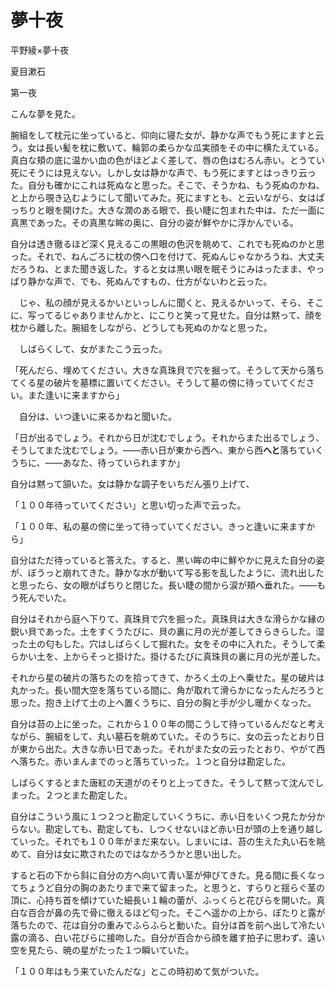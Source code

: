 # 夢十夜 #

平野綾×夢十夜

夏目漱石

第一夜

こんな夢を見た。

腕組をして枕元に坐っていると、仰向に寝た女が、静かな声でもう死にますと云う。女は長い髪を枕に敷いて、輪郭の柔らかな瓜実顔をその中に横たえている。真白な頬の底に温かい血の色がほどよく差して、唇の色はむろん赤い。とうてい死にそうには見えない。しかし女は静かな声で、もう死にますとはっきり云った。自分も確かにこれは死ぬなと思った。そこで、そうかね、もう死ぬのかね、と上から覗き込むようにして聞いてみた。死にますとも、と云いながら、女はぱっちりと眼を開けた。大きな潤のある眼で、長い睫に包まれた中は、ただ一面に真黒であった。その真黒な眸の奥に、自分の姿が鮮やかに浮かんでいる。

自分は透き徹るほど深く見えるこの黒眼の色沢を眺めて、これでも死ぬのかと思った。それで、ねんごろに枕の傍へ口を付けて、死ぬんじゃなかろうね、大丈夫だろうね、とまた聞き返した。すると女は黒い眼を眠そうにみはったまま、やっぱり静かな声で、でも、死ぬんですもの、仕方がないわと云った。

　じゃ、私の顔が見えるかいといっしんに聞くと、見えるかいって、そら、そこに、写ってるじゃありませんかと、にこりと笑って見せた。自分は黙って、顔を枕から離した。腕組をしながら、どうしても死ぬのかなと思った。

　しばらくして、女がまたこう云った。

「死んだら、埋めてください。大きな真珠貝で穴を掘って。そうして天から落ちてくる星の破片を墓標に置いてください。そうして墓の傍に待っていてください。また逢いに来ますから」

　自分は、いつ逢いに来るかねと聞いた。

「日が出るでしょう。それから日が沈むでしょう。それからまた出るでしょう、そうしてまた沈むでしょう。――赤い日が東から西へ、東から西**へと**落ちていくうちに、――あなた、待っていられますか」

自分は黙って頷いた。女は静かな調子をいちだん張り上げて、

「１００年待っていてください」と思い切った声で云った。

「１００年、私の墓の傍に坐って待っていてください。きっと逢いに来ますから」

自分はただ待っていると答えた。すると、黒い眸の中に鮮やかに見えた自分の姿が、ぼうっと崩れてきた。静かな水が動いて写る影を乱したように、流れ出したと思ったら、女の眼がぱちりと閉じた。長い睫の間から涙が頬へ垂れた。――もう死んでいた。

自分はそれから庭へ下りて、真珠貝で穴を掘った。真珠貝は大きな滑らかな縁の鋭い貝であった。土をすくうたびに、貝の裏に月の光が差してきらきらした。湿った土の匂もした。穴はしばらくして掘れた。女をその中に入れた。そうして柔らかい土を、上からそっと掛けた。掛けるたびに真珠貝の裏に月の光が差した。

それから星の破片の落ちたのを拾ってきて、かろく土の上へ乗せた。星の破片は丸かった。長い間大空を落ちている間に、角が取れて滑らかになったんだろうと思った。抱き上げて土の上へ置くうちに、自分の胸と手が少し暖かくなった。

自分は苔の上に坐った。これから１００年の間こうして待っているんだなと考えながら、腕組をして、丸い墓石を眺めていた。そのうちに、女の云ったとおり日が東から出た。大きな赤い日であった。それがまた女の云ったとおり、やがて西へ落ちた。赤いまんまでのっと落ちていった。１つと自分は勘定した。

しばらくするとまた唐紅の天道がのそりと上ってきた。そうして黙って沈んでしまった。２つとまた勘定した。

自分はこういう風に１つ２つと勘定していくうちに、赤い日をいくつ見たか分からない。勘定しても、勘定しても、しつくせないほど赤い日が頭の上を通り越していった。それでも１００年がまだ来ない。しまいには、苔の生えた丸い石を眺めて、自分は女に欺されたのではなかろうかと思い出した。

すると石の下から斜に自分の方へ向いて青い茎が伸びてきた。見る間に長くなってちょうど自分の胸のあたりまで来て留まった。と思うと、すらりと揺らぐ茎の頂に、心持ち首を傾けていた細長い１輪の蕾が、ふっくらと花びらを開いた。真白な百合が鼻の先で骨に徹えるほど匂った。そこへ遥かの上から、ぽたりと露が落ちたので、花は自分の重みでふらふらと動いた。自分は首を前へ出して冷たい露の滴る、白い花びらに接吻した。自分が百合から顔を離す拍子に思わず、遠い空を見たら、暁の星がたった１つ瞬いていた。

「１００年はもう来ていたんだな」とこの時初めて気がついた。